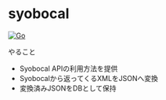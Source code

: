 # syobocal

[![Go](https://github.com/otiai10/syobocal/actions/workflows/go.yml/badge.svg)](https://github.com/otiai10/syobocal/actions/workflows/go.yml)

やること

* Syobocal APIの利用方法を提供
* Syobocalから返ってくるXMLをJSONへ変換
* 変換済みJSONをDBとして保持

